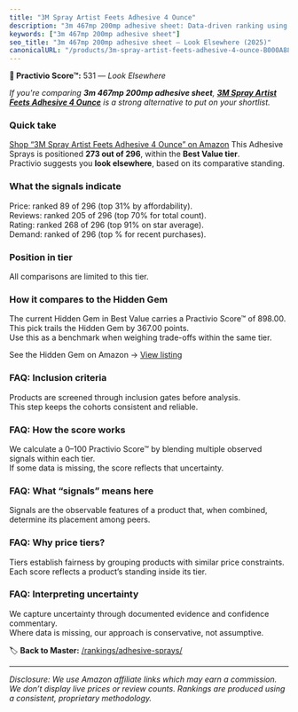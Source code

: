 ```yaml
---
title: "3M Spray Artist Feets Adhesive 4 Ounce"
description: "3m 467mp 200mp adhesive sheet: Data-driven ranking using the Practivio Score™. Positioned by quality, value, demand, findability, momentum."
keywords: ["3m 467mp 200mp adhesive sheet"]
seo_title: "3m 467mp 200mp adhesive sheet — Look Elsewhere (2025)"
canonicalURL: "/products/3m-spray-artist-feets-adhesive-4-ounce-B000A88LI0/"
---
```


**🚫 Practivio Score™:** 531 — _Look Elsewhere_


*If you're comparing **3m 467mp 200mp adhesive sheet**, **[3M Spray Artist Feets Adhesive 4 Ounce](https://www.amazon.com/dp/B000A88LI0?tag=practivio-20)** is a strong alternative to put on your shortlist.*
### Quick take
[Shop “3M Spray Artist Feets Adhesive 4 Ounce” on Amazon](https://www.amazon.com/dp/B000A88LI0?tag=practivio-20)
This Adhesive Sprays is positioned **273 out of 296**, within the **Best Value tier**.  
Practivio suggests you **look elsewhere**, based on its comparative standing.

### What the signals indicate
Price: ranked 89 of 296 (top 31% by affordability).  
Reviews: ranked 205 of 296 (top 70% for total count).  
Rating: ranked 268 of 296 (top 91% on star average).  
Demand: ranked  of 296 (top % for recent purchases).

### Position in tier
All comparisons are limited to this tier.

### How it compares to the Hidden Gem
The current Hidden Gem in Best Value carries a Practivio Score™ of 898.00.  
This pick trails the Hidden Gem by 367.00 points.  
Use this as a benchmark when weighing trade-offs within the same tier.  

See the Hidden Gem on Amazon → [View listing](https://www.amazon.com/dp/B08QSKYTBB?tag=practivio-20)

### FAQ: Inclusion criteria
Products are screened through inclusion gates before analysis.  
This step keeps the cohorts consistent and reliable.

### FAQ: How the score works
We calculate a 0–100 Practivio Score™ by blending multiple observed signals within each tier.  
If some data is missing, the score reflects that uncertainty.

### FAQ: What “signals” means here
Signals are the observable features of a product that, when combined, determine its placement among peers.

### FAQ: Why price tiers?
Tiers establish fairness by grouping products with similar price constraints.  
Each score reflects a product’s standing inside its tier.

### FAQ: Interpreting uncertainty
We capture uncertainty through documented evidence and confidence commentary.  
Where data is missing, our approach is conservative, not assumptive.


🏷️ **Back to Master:** [/rankings/adhesive-sprays/](/rankings/adhesive-sprays/)

---
_Disclosure: We use Amazon affiliate links which may earn a commission. We don’t display live prices or review counts. Rankings are produced using a consistent, proprietary methodology._
